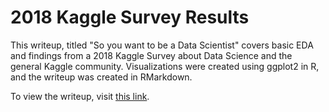# 2018 Kaggle Survey Results

This writeup, titled "So you want to be a Data Scientist" covers basic EDA and findings from a 2018 Kaggle Survey about Data Science and the general Kaggle community. Visualizations were created using ggplot2 in R, and the writeup was created in RMarkdown. 

To view the writeup, visit [this link](https://jujuwong21.github.io/Kaggle2018SurveyResults/).
